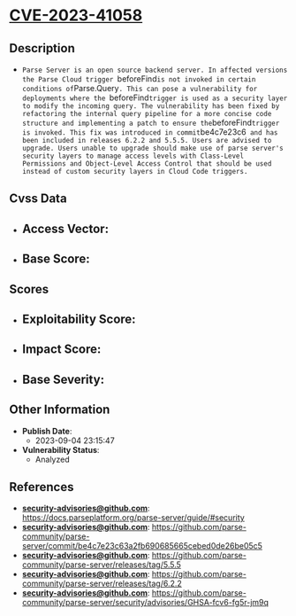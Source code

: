 
# [CVE-2023-41058](https://cve.mitre.org/cgi-bin/cvename.cgi?name=CVE-2023-41058)

## Description

- `Parse Server is an open source backend server. In affected versions the Parse Cloud trigger `beforeFind` is not invoked in certain conditions of `Parse.Query`. This can pose a vulnerability for deployments where the `beforeFind` trigger is used as a security layer to modify the incoming query. The vulnerability has been fixed by refactoring the internal query pipeline for a more concise code structure and implementing a patch to ensure the `beforeFind` trigger is invoked. This fix was introduced in commit `be4c7e23c6` and has been included in releases 6.2.2 and 5.5.5. Users are advised to upgrade. Users unable to upgrade should make use of parse server's security layers to manage access levels with Class-Level Permissions and Object-Level Access Control that should be used instead of custom security layers in Cloud Code triggers.`

## Cvss Data

- **Access Vector**:
  - 
- **Base Score**:
  - 

## Scores

- **Exploitability Score**:
  - 
- **Impact Score**:
  - 
- **Base Severity**:
  - 

## Other Information

- **Publish Date**:
  - 2023-09-04 23:15:47
- **Vulnerability Status**:
  - Analyzed

## References

- **security-advisories@github.com**: https://docs.parseplatform.org/parse-server/guide/#security
- **security-advisories@github.com**: https://github.com/parse-community/parse-server/commit/be4c7e23c63a2fb690685665cebed0de26be05c5
- **security-advisories@github.com**: https://github.com/parse-community/parse-server/releases/tag/5.5.5
- **security-advisories@github.com**: https://github.com/parse-community/parse-server/releases/tag/6.2.2
- **security-advisories@github.com**: https://github.com/parse-community/parse-server/security/advisories/GHSA-fcv6-fg5r-jm9q
